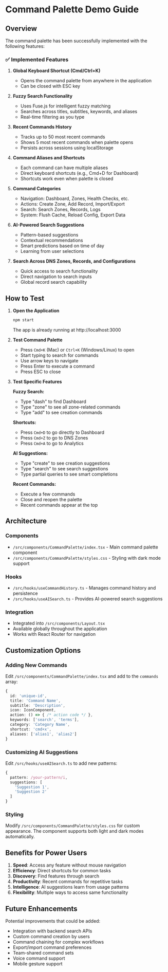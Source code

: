 # Command Palette Demo Guide

## Overview
The command palette has been successfully implemented with the following features:

### ✅ Implemented Features

1. **Global Keyboard Shortcut (Cmd/Ctrl+K)**
   - Opens the command palette from anywhere in the application
   - Can be closed with ESC key

2. **Fuzzy Search Functionality**
   - Uses Fuse.js for intelligent fuzzy matching
   - Searches across titles, subtitles, keywords, and aliases
   - Real-time filtering as you type

3. **Recent Commands History**
   - Tracks up to 50 most recent commands
   - Shows 5 most recent commands when palette opens
   - Persists across sessions using localStorage

4. **Command Aliases and Shortcuts**
   - Each command can have multiple aliases
   - Direct keyboard shortcuts (e.g., Cmd+D for Dashboard)
   - Shortcuts work even when palette is closed

5. **Command Categories**
   - Navigation: Dashboard, Zones, Health Checks, etc.
   - Actions: Create Zone, Add Record, Import/Export
   - Search: Search Zones, Records, Logs
   - System: Flush Cache, Reload Config, Export Data

6. **AI-Powered Search Suggestions**
   - Pattern-based suggestions
   - Contextual recommendations
   - Smart predictions based on time of day
   - Learning from user selections

7. **Search Across DNS Zones, Records, and Configurations**
   - Quick access to search functionality
   - Direct navigation to search inputs
   - Global record search capability

## How to Test

1. **Open the Application**
   ```bash
   npm start
   ```
   The app is already running at http://localhost:3000

2. **Test Command Palette**
   - Press `Cmd+K` (Mac) or `Ctrl+K` (Windows/Linux) to open
   - Start typing to search for commands
   - Use arrow keys to navigate
   - Press Enter to execute a command
   - Press ESC to close

3. **Test Specific Features**
   
   **Fuzzy Search:**
   - Type "dash" to find Dashboard
   - Type "zone" to see all zone-related commands
   - Type "add" to see creation commands

   **Shortcuts:**
   - Press `Cmd+D` to go directly to Dashboard
   - Press `Cmd+Z` to go to DNS Zones
   - Press `Cmd+A` to go to Analytics

   **AI Suggestions:**
   - Type "create" to see creation suggestions
   - Type "search" to see search suggestions
   - Type partial queries to see smart completions

   **Recent Commands:**
   - Execute a few commands
   - Close and reopen the palette
   - Recent commands appear at the top

## Architecture

### Components
- `/src/components/CommandPalette/index.tsx` - Main command palette component
- `/src/components/CommandPalette/styles.css` - Styling with dark mode support

### Hooks
- `/src/hooks/useCommandHistory.ts` - Manages command history and persistence
- `/src/hooks/useAISearch.ts` - Provides AI-powered search suggestions

### Integration
- Integrated into `/src/components/Layout.tsx`
- Available globally throughout the application
- Works with React Router for navigation

## Customization Options

### Adding New Commands
Edit `/src/components/CommandPalette/index.tsx` and add to the `commands` array:

```typescript
{
  id: 'unique-id',
  title: 'Command Name',
  subtitle: 'Description',
  icon: IconComponent,
  action: () => { /* action code */ },
  keywords: ['search', 'terms'],
  category: 'Category Name',
  shortcut: 'cmd+x',
  aliases: ['alias1', 'alias2']
}
```

### Customizing AI Suggestions
Edit `/src/hooks/useAISearch.ts` to add new patterns:

```typescript
{
  pattern: /your-pattern/i,
  suggestions: [
    'Suggestion 1',
    'Suggestion 2'
  ]
}
```

### Styling
Modify `/src/components/CommandPalette/styles.css` for custom appearance.
The component supports both light and dark modes automatically.

## Benefits for Power Users

1. **Speed**: Access any feature without mouse navigation
2. **Efficiency**: Direct shortcuts for common tasks
3. **Discovery**: Find features through search
4. **Productivity**: Recent commands for repetitive tasks
5. **Intelligence**: AI suggestions learn from usage patterns
6. **Flexibility**: Multiple ways to access same functionality

## Future Enhancements

Potential improvements that could be added:
- Integration with backend search APIs
- Custom command creation by users
- Command chaining for complex workflows
- Export/import command preferences
- Team-shared command sets
- Voice command support
- Mobile gesture support
